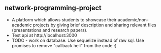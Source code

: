 ## network-programming-project
- A platform which allows students to showcase their academic/non-academic projects by giving brief description and sharing relevant files (presentations and research papers).
- Test api at http://localhost:3000 
- TODO - work on database. Use sequelize instead of raw sql. Use promises to remove "callback hell" from the code :)